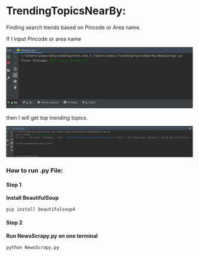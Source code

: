 # TrendingTopicsNearBy:

Finding search trends based on Pincode or Area name. 

If I input Pincode or area name

![](Images/Input.png)

then I will get top trending topics.

![](Images/Output.png)

### How to run .py File:

#### Step 1
**Install BeautifulSoup**
```
pip install beautifulsoup4
```

#### Step 2
**Run NewsScrapy.py on one terminal**
```
python NewsScrapy.py
```